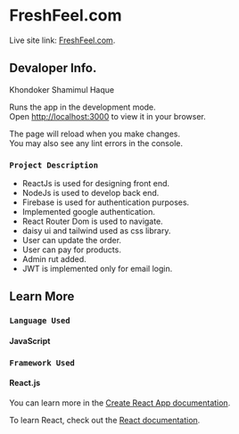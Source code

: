 # FreshFeel.com

Live site link: [FreshFeel.com](https://fragrance-warehouse-client.web.app).

## Devaloper Info.

Khondoker Shamimul Haque

Runs the app in the development mode.\
Open [http://localhost:3000](http://localhost:3000) to view it in your browser.

The page will reload when you make changes.\
You may also see any lint errors in the console.

### `Project Description`

- ReactJs is used for designing front end.
- NodeJs is used to develop back end.
- Firebase is used for authentication purposes.
- Implemented google authentication.
- React Router Dom is used to navigate.
- daisy ui and tailwind used as css library.
- User can update the order.
- User can pay for products.
- Admin rut added.
- JWT is implemented only for email login.

## Learn More

### `Language Used`

#### JavaScript

### `Framework Used`

#### React.js

You can learn more in the [Create React App documentation](https://facebook.github.io/create-react-app/docs/getting-started).

To learn React, check out the [React documentation](https://reactjs.org/).
